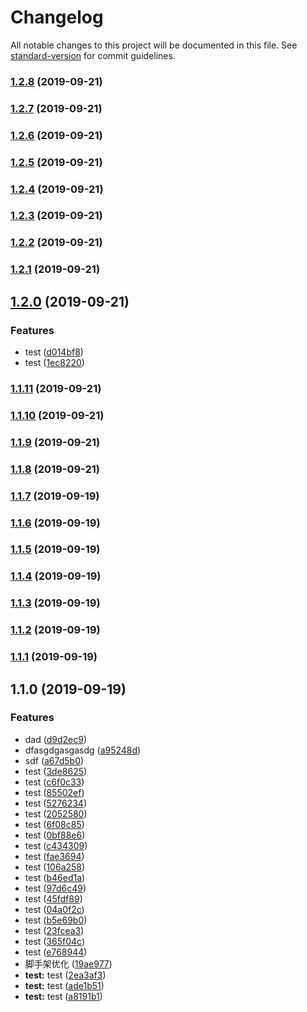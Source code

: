 # Changelog

All notable changes to this project will be documented in this file. See [standard-version](https://github.com/conventional-changelog/standard-version) for commit guidelines.

### [1.2.8](https://github.com/overarchingSky/first-taro/compare/v1.2.7...v1.2.8) (2019-09-21)

### [1.2.7](https://github.com/overarchingSky/first-taro/compare/v1.2.6...v1.2.7) (2019-09-21)

### [1.2.6](https://github.com/overarchingSky/first-taro/compare/v1.2.5...v1.2.6) (2019-09-21)

### [1.2.5](https://github.com/overarchingSky/first-taro/compare/v1.2.4...v1.2.5) (2019-09-21)

### [1.2.4](https://github.com/overarchingSky/first-taro/compare/v1.2.3...v1.2.4) (2019-09-21)

### [1.2.3](https://github.com/overarchingSky/first-taro/compare/v1.2.2...v1.2.3) (2019-09-21)

### [1.2.2](https://github.com/overarchingSky/first-taro/compare/v1.2.1...v1.2.2) (2019-09-21)

### [1.2.1](https://github.com/overarchingSky/first-taro/compare/v1.2.0...v1.2.1) (2019-09-21)

## [1.2.0](https://github.com/overarchingSky/first-taro/compare/v1.1.11...v1.2.0) (2019-09-21)


### Features

* test ([d014bf8](https://github.com/overarchingSky/first-taro/commit/d014bf8))
* test ([1ec8220](https://github.com/overarchingSky/first-taro/commit/1ec8220))

### [1.1.11](https://github.com/overarchingSky/first-taro/compare/v1.1.10...v1.1.11) (2019-09-21)

### [1.1.10](https://github.com/overarchingSky/first-taro/compare/v1.1.9...v1.1.10) (2019-09-21)

### [1.1.9](https://github.com/overarchingSky/first-taro/compare/v1.1.7...v1.1.9) (2019-09-21)

### [1.1.8](https://github.com/overarchingSky/first-taro/compare/v1.1.7...v1.1.8) (2019-09-21)

### [1.1.7](https://github.com/overarchingSky/first-taro/compare/v1.1.6...v1.1.7) (2019-09-19)

### [1.1.6](https://github.com/overarchingSky/first-taro/compare/v1.1.5...v1.1.6) (2019-09-19)

### [1.1.5](https://github.com/overarchingSky/first-taro/compare/v1.1.4...v1.1.5) (2019-09-19)

### [1.1.4](https://github.com/overarchingSky/first-taro/compare/v1.1.3...v1.1.4) (2019-09-19)

### [1.1.3](https://github.com/overarchingSky/first-taro/compare/v1.1.2...v1.1.3) (2019-09-19)

### [1.1.2](https://github.com/overarchingSky/first-taro/compare/v1.1.1...v1.1.2) (2019-09-19)

### [1.1.1](https://github.com/overarchingSky/first-taro/compare/v1.1.0...v1.1.1) (2019-09-19)

## 1.1.0 (2019-09-19)


### Features

* dad ([d9d2ec9](https://github.com/overarchingSky/first-taro/commit/d9d2ec9))
* dfasgdgasgasdg ([a95248d](https://github.com/overarchingSky/first-taro/commit/a95248d))
* sdf ([a67d5b0](https://github.com/overarchingSky/first-taro/commit/a67d5b0))
* test ([3de8625](https://github.com/overarchingSky/first-taro/commit/3de8625))
* test ([c6f0c33](https://github.com/overarchingSky/first-taro/commit/c6f0c33))
* test ([85502ef](https://github.com/overarchingSky/first-taro/commit/85502ef))
* test ([5276234](https://github.com/overarchingSky/first-taro/commit/5276234))
* test ([2052580](https://github.com/overarchingSky/first-taro/commit/2052580))
* test ([6f08c85](https://github.com/overarchingSky/first-taro/commit/6f08c85))
* test ([0bf88e6](https://github.com/overarchingSky/first-taro/commit/0bf88e6))
* test ([c434309](https://github.com/overarchingSky/first-taro/commit/c434309))
* test ([fae3694](https://github.com/overarchingSky/first-taro/commit/fae3694))
* test ([106a258](https://github.com/overarchingSky/first-taro/commit/106a258))
* test ([b46ed1a](https://github.com/overarchingSky/first-taro/commit/b46ed1a))
* test ([97d6c49](https://github.com/overarchingSky/first-taro/commit/97d6c49))
* test ([45fdf89](https://github.com/overarchingSky/first-taro/commit/45fdf89))
* test ([04a0f2c](https://github.com/overarchingSky/first-taro/commit/04a0f2c))
* test ([b5e69b0](https://github.com/overarchingSky/first-taro/commit/b5e69b0))
* test ([23fcea3](https://github.com/overarchingSky/first-taro/commit/23fcea3))
* test ([365f04c](https://github.com/overarchingSky/first-taro/commit/365f04c))
* test ([e768944](https://github.com/overarchingSky/first-taro/commit/e768944))
* 脚手架优化 ([19ae977](https://github.com/overarchingSky/first-taro/commit/19ae977))
* **test:** test ([2ea3af3](https://github.com/overarchingSky/first-taro/commit/2ea3af3))
* **test:** test ([ade1b51](https://github.com/overarchingSky/first-taro/commit/ade1b51))
* **test:** test ([a8191b1](https://github.com/overarchingSky/first-taro/commit/a8191b1))
